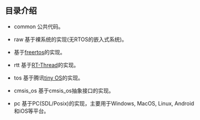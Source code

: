 ## 目录介绍

* common 公共代码。

* raw 基于裸系统的实现(无RTOS的嵌入式系统)。

* 基于[freertos](https://www.freertos.org/)的实现。	

* rtt 基于[RT-Thread](https://www.rt-thread.org/)的实现。

* tos 基于腾讯[tiny OS](https://github.com/Tencent/TencentOS-tiny)的实现。

* cmsis\_os 基于cmsis\_os抽象接口的实现。

* pc 基于PC(SDL/Posix)的实现，主要用于Windows, MacOS, Linux, Android和iOS等平台。

